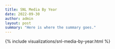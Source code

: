 ```yaml
---
title: SNL Media By Year
date: 2022-09-30
author: admin
layout: post
summary: "Here is where the summary goes."
---
```

{% include visualizations/snl-media-by-year.html %}
